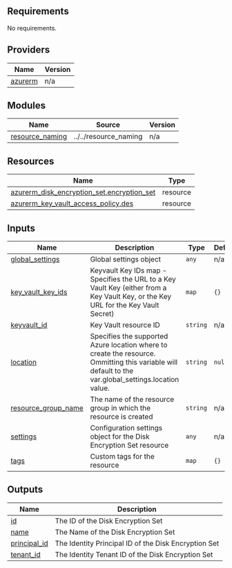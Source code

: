 <!-- BEGIN_TF_DOCS -->
## Requirements

No requirements.

## Providers

| Name | Version |
|------|---------|
| <a name="provider_azurerm"></a> [azurerm](#provider\_azurerm) | n/a |

## Modules

| Name | Source | Version |
|------|--------|---------|
| <a name="module_resource_naming"></a> [resource\_naming](#module\_resource\_naming) | ../../resource_naming | n/a |

## Resources

| Name | Type |
|------|------|
| [azurerm_disk_encryption_set.encryption_set](https://registry.terraform.io/providers/hashicorp/azurerm/latest/docs/resources/disk_encryption_set) | resource |
| [azurerm_key_vault_access_policy.des](https://registry.terraform.io/providers/hashicorp/azurerm/latest/docs/resources/key_vault_access_policy) | resource |

## Inputs

| Name | Description | Type | Default | Required |
|------|-------------|------|---------|:--------:|
| <a name="input_global_settings"></a> [global\_settings](#input\_global\_settings) | Global settings object | `any` | n/a | yes |
| <a name="input_key_vault_key_ids"></a> [key\_vault\_key\_ids](#input\_key\_vault\_key\_ids) | Keyvault Key IDs map - Specifies the URL to a Key Vault Key (either from a Key Vault Key, or the Key URL for the Key Vault Secret) | `map` | `{}` | no |
| <a name="input_keyvault_id"></a> [keyvault\_id](#input\_keyvault\_id) | Key Vault resource ID | `string` | n/a | yes |
| <a name="input_location"></a> [location](#input\_location) | Specifies the supported Azure location where to create the resource. Ommitting this variable will default to the var.global\_settings.location value. | `string` | `null` | no |
| <a name="input_resource_group_name"></a> [resource\_group\_name](#input\_resource\_group\_name) | The name of the resource group in which the resource is created | `string` | n/a | yes |
| <a name="input_settings"></a> [settings](#input\_settings) | Configuration settings object for the Disk Encryption Set resource | `any` | n/a | yes |
| <a name="input_tags"></a> [tags](#input\_tags) | Custom tags for the resource | `map` | `{}` | no |

## Outputs

| Name | Description |
|------|-------------|
| <a name="output_id"></a> [id](#output\_id) | The ID of the Disk Encryption Set |
| <a name="output_name"></a> [name](#output\_name) | The Name of the Disk Encryption Set |
| <a name="output_principal_id"></a> [principal\_id](#output\_principal\_id) | The Identity Principal ID of the Disk Encryption Set |
| <a name="output_tenant_id"></a> [tenant\_id](#output\_tenant\_id) | The Identity Tenant ID of the Disk Encryption Set |
<!-- END_TF_DOCS -->